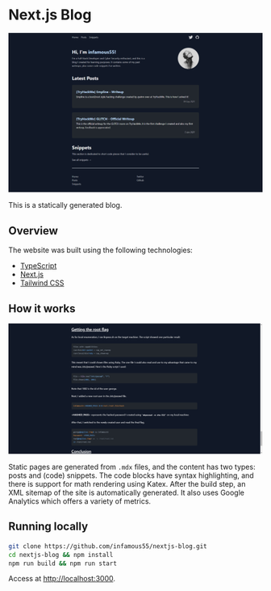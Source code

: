 # Next.js Blog

![preview](./images/home.png)

This is a statically generated blog.

## Overview

The website was built using the following technologies:

- [TypeScript](https://www.typescriptlang.org/)
- [Next.js](https://nextjs.org/)
- [Tailwind CSS](https://tailwindcss.com/)

## How it works

![post](./images/post.png)

Static pages are generated from `.mdx` files, and the content has two types: posts and (code) snippets. The code blocks have syntax highlighting, and there is support for math rendering using Katex. After the build step, an XML sitemap of the site is automatically generated. It also uses Google Analytics which offers a variety of metrics.

## Running locally

```bash
git clone https://github.com/infamous55/nextjs-blog.git
cd nextjs-blog && npm install
npm run build && npm run start
```

Access at [http://localhost:3000](http://localhost:3000).
